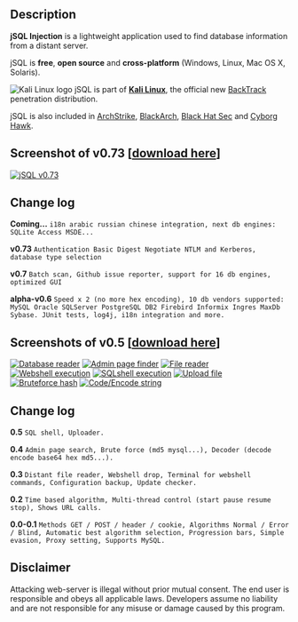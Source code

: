 ## Description
**jSQL Injection** is a lightweight application used to find database information from a distant server.

jSQL is **free**, **open source** and **cross-platform** (Windows, Linux, Mac OS X, Solaris).

![Kali Linux logo](https://github.com/ron190/jsql-injection/tree/master/web/kali_favicon.png "Kali Linux logo") jSQL is part of **[Kali Linux](http://www.kali.org/)**, the official new [BackTrack](http://www.backtrack-linux.org/) penetration distribution.

jSQL is also included in [ArchStrike](https://archstrike.org/), [BlackArch](http://www.blackarch.org/), [Black Hat Sec](http://www.blackhatsec.org/) and [Cyborg Hawk](http://cyborg.ztrela.com/).

## Screenshot of v0.73 [[download here](https://github.com/ron190/jsql-injection/releases)]
[![jSQL v0.73](https://github.com/ron190/jsql-injection/tree/master/web/v0.73-mini.png "jSQL v0.7")](https://github.com/ron190/jsql-injection/tree/master/web/v0.73.png)
## Change log
**Coming...** `i18n arabic russian chinese integration, next db engines: SQLite Access MSDE...`

**v0.73** `Authentication Basic Digest Negotiate NTLM and Kerberos, database type selection`

**v0.7** `Batch scan, Github issue reporter, support for 16 db engines, optimized GUI`

**alpha-v0.6** `Speed x 2 (no more hex encoding), 10 db vendors supported: MySQL Oracle SQLServer PostgreSQL DB2 Firebird Informix Ingres MaxDb Sybase. JUnit tests, log4j, i18n integration and more.`

## Screenshots of v0.5 [[download here](https://code.google.com/p/jsql-injection/downloads/list)]
[![Database reader](https://github.com/ron190/jsql-injection/tree/master/web/201309272136-screenshot-database-mini.png "Database reader")](https://github.com/ron190/jsql-injection/tree/master/web/201309272136-screenshot-database.png)
[![Admin page finder](https://github.com/ron190/jsql-injection/tree/master/web/201309272136-screenshot-admin-mini.png "Admin page finder")](https://github.com/ron190/jsql-injection/tree/master/web/201309272136-screenshot-admin.png)
[![File reader](https://github.com/ron190/jsql-injection/tree/master/web/201309272136-screenshot-file-mini.png "File reader")](https://github.com/ron190/jsql-injection/tree/master/web/201309272136-screenshot-file.png)
[![Webshell execution](https://github.com/ron190/jsql-injection/tree/master/web/201309272136-screenshot-webshell-mini.png "Webshell execution")](https://github.com/ron190/jsql-injection/tree/master/web/201309272136-screenshot-webshell.png)
[![SQLshell execution](https://github.com/ron190/jsql-injection/tree/master/web/201309272136-screenshot-sqlshell-mini.png "SQLshell execution")](https://github.com/ron190/jsql-injection/tree/master/web/201309272136-screenshot-sqlshell.png)
[![Upload file](https://github.com/ron190/jsql-injection/tree/master/web/201309272136-screenshot-upload-mini.png "Upload file")](https://github.com/ron190/jsql-injection/tree/master/web/201309272136-screenshot-upload.png)
[![Bruteforce hash](https://github.com/ron190/jsql-injection/tree/master/web/201309272136-screenshot-bruteforce-mini.png "Bruteforce hash")](https://github.com/ron190/jsql-injection/tree/master/web/201309272136-screenshot-bruteforce.png)
[![Code/Encode string](https://github.com/ron190/jsql-injection/tree/master/web/201309272136-screenshot-coder-mini.png "Code/Encode string")](https://github.com/ron190/jsql-injection/tree/master/web/201309272136-screenshot-coder.png)
## Change log
**0.5** `SQL shell, Uploader.`

**0.4** `Admin page search, Brute force (md5 mysql...), Decoder (decode encode base64 hex md5...).`

**0.3** `Distant file reader, Webshell drop, Terminal for webshell commands, Configuration backup, Update checker.`

**0.2** `Time based algorithm, Multi-thread control (start pause resume stop), Shows URL calls.`

**0.0-0.1** `Methods GET / POST / header / cookie, Algorithms Normal / Error / Blind, Automatic best algorithm selection, Progression bars, Simple evasion, Proxy setting, Supports MySQL.`

## Disclaimer
Attacking web-server is illegal without prior mutual consent. The end user is responsible and obeys all applicable laws.
Developers assume no liability and are not responsible for any misuse or damage caused by this program.
